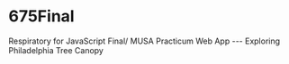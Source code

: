 # 675Final
Respiratory for JavaScript Final/ MUSA Practicum Web App --- Exploring Philadelphia Tree Canopy 
